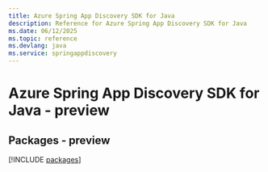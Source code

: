 ```yaml
---
title: Azure Spring App Discovery SDK for Java
description: Reference for Azure Spring App Discovery SDK for Java
ms.date: 06/12/2025
ms.topic: reference
ms.devlang: java
ms.service: springappdiscovery
---
```

# Azure Spring App Discovery SDK for Java - preview
## Packages - preview
[!INCLUDE [packages](spring-app-discovery-index.md)]